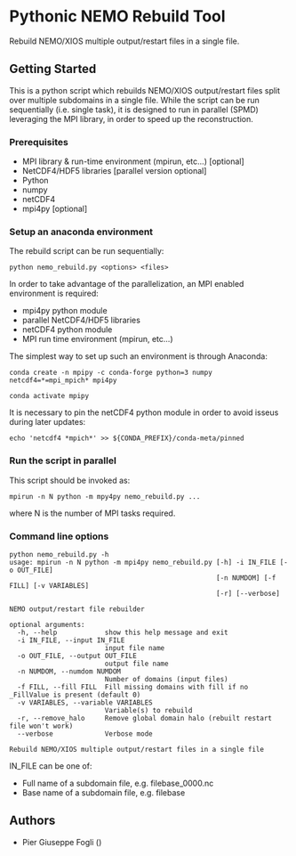 Pythonic NEMO Rebuild Tool
==========================

Rebuild NEMO/XIOS multiple output/restart files in a single file.

Getting Started
---------------

This is a python script which rebuilds NEMO/XIOS output/restart files
split over multiple subdomains in a single file.
While the script can be run sequentially (i.e. single task), it is designed
to run in parallel (SPMD) leveraging the MPI library, in order to speed up
the reconstruction.

### Prerequisites

* MPI library & run-time environment (mpirun, etc...) [optional]
* NetCDF4/HDF5 libraries [parallel version optional]
* Python
* numpy
* netCDF4
* mpi4py [optional]

### Setup an anaconda environment

The rebuild script can be run sequentially:

```
python nemo_rebuild.py <options> <files>
```

In order to take advantage of the parallelization, an MPI enabled environment
is required:

* mpi4py python module
* parallel NetCDF4/HDF5 libraries
* netCDF4 python module
* MPI run time environment (mpirun, etc...)

The simplest way to set up such an environment is through Anaconda:

```
conda create -n mpipy -c conda-forge python=3 numpy netcdf4=*=mpi_mpich* mpi4py

conda activate mpipy
```

It is necessary to pin the netCDF4 python module in order to avoid isseus during later updates:

```
echo 'netcdf4 *mpich*' >> ${CONDA_PREFIX}/conda-meta/pinned
```

### Run the script in parallel

This script should be invoked as:

```
mpirun -n N python -m mpy4py nemo_rebuild.py ...
```
where N is the number of MPI tasks required.

### Command line options

```
python nemo_rebuild.py -h
usage: mpirun -n N python -m mpi4py nemo_rebuild.py [-h] -i IN_FILE [-o OUT_FILE]
                                                    [-n NUMDOM] [-f FILL] [-v VARIABLES]
                                                    [-r] [--verbose]

NEMO output/restart file rebuilder

optional arguments:
  -h, --help            show this help message and exit
  -i IN_FILE, --input IN_FILE
                        input file name
  -o OUT_FILE, --output OUT_FILE
                        output file name
  -n NUMDOM, --numdom NUMDOM
                        Number of domains (input files)
  -f FILL, --fill FILL  Fill missing domains with fill if no _FillValue is present (default 0)
  -v VARIABLES, --variable VARIABLES
                        Variable(s) to rebuild
  -r, --remove_halo     Remove global domain halo (rebuilt restart file won't work)
  --verbose             Verbose mode

Rebuild NEMO/XIOS multiple output/restart files in a single file
```

IN_FILE can be one of:
 * Full name of a subdomain file, e.g. filebase_0000.nc
 * Base name of a subdomain file, e.g. filebase

Authors
-------

* Pier Giuseppe Fogli ()


